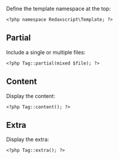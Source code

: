 Define the template namespace at the top:

```
<?php namespace Redaxscript\Template; ?>
```


Partial
-------

Include a single or multiple files:

```
<?php Tag::partial(mixed $file); ?>
```


Content
-------

Display the content:

```
<?php Tag::content(); ?>
```


Extra
-----

Display the extra:

```
<?php Tag::extra(); ?>
```